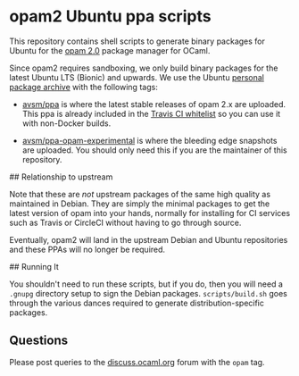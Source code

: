 # opam2 Ubuntu ppa scripts

This repository contains shell scripts to generate binary packages
for Ubuntu for the [opam 2.0](https://opam.ocaml.org) package manager
for OCaml.

Since opam2 requires sandboxing, we only build binary packages for
the latest Ubuntu LTS (Bionic) and upwards.  We use the Ubuntu
[personal package archive](https://launchpad.net) with the following
tags:

- [avsm/ppa](https://launchpad.net/~avsm/+archive/ubuntu/ppa) is where the latest stable releases of opam 2.x are uploaded.  This ppa is already included in the [Travis CI whitelist](https://github.com/travis-ci/apt-source-whitelist) so you can use it with non-Docker builds.

- [avsm/ppa-opam-experimental](https://launchpad.net/~avsm/+archive/ubuntu/ppa-opam-experimental) is where the bleeding edge snapshots are uploaded. You should only need this if you are the maintainer of this repository.


## Relationship to upstream

Note that these are *not* upstream packages of the same high quality
as maintained in Debian.  They are simply the minimal packages to get
the latest version of opam into your hands, normally for installing for
CI services such as Travis or CircleCI without having to go through source.

Eventually, opam2 will land in the upstream Debian and Ubuntu repositories
and these PPAs will no longer be required.


## Running It

You shouldn't need to run these scripts, but if you do, then you will need a
`.gnupg` directory setup to sign the Debian packages.  `scripts/build.sh` goes
through the various dances required to generate distribution-specific packages.


## Questions

Please post queries to the [discuss.ocaml.org](https://discuss.ocaml.org) forum
with the `opam` tag.

